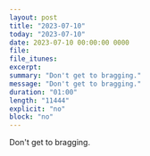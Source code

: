 ```yaml
---
layout: post
title: "2023-07-10"
today: "2023-07-10"
date: 2023-07-10 00:00:00 0000
file:
file_itunes:
excerpt:
summary: "Don't get to bragging."
message: "Don't get to bragging."
duration: "01:00"
length: "11444"
explicit: "no"
block: "no"
---
```

Don't get to bragging.

